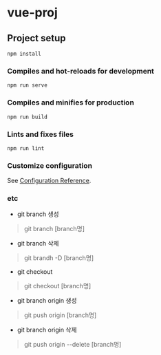 # vue-proj

## Project setup
```
npm install
```

### Compiles and hot-reloads for development
```
npm run serve
```

### Compiles and minifies for production
```
npm run build
```

### Lints and fixes files
```
npm run lint
```

### Customize configuration
See [Configuration Reference](https://cli.vuejs.org/config/).


### etc
* git branch 생성
> git branch [branch명]

* git branch 삭제
> git brandh -D [branch명]

* git checkout
> git checkout [branch명]

* git branch origin 생성
> git push origin [branch명]

* git branch origin 삭제
> git push origin --delete [branch명]